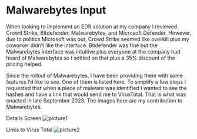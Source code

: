 # Malwarebytes Input

When looking to implement an EDR solution at my company I reviewed Crowd Strike, Bitdefender, Malwarebytes, and Microsoft Defender. However, due to politics Microsoft was out, Crowd Strike seemed like overkill plus my coworker didn’t like the interface. Bitdefender was fine but the Malwarebytes interface was intuitive plus everyone at the company had heard of Malwarebytes so I settled on that plus a 35% discount of the pricing helped. 

Since the rollout of Malwarebytes, I have been providing them with some features I’d like to see. One of them is listed here. To simplify a few steps I requested that when a piece of malware was identified I wanted to see the hashes and have a link that would send me to VirusTotal. That is what was enacted in late September 2023. The images here are my contribution to Malwarebytes.

Details Screen
![picture1](/Malwarebytes_Detection_Details_Screen.png)

Links to Virus Total
![picture2](/Malwarebytes_Links_To_VirusTotal.png)